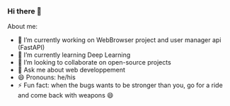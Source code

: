 ### Hi there 👋

About me:

- 🔭 I’m currently working on WebBrowser project and user manager api (FastAPI)
- 🌱 I’m currently learning Deep Learning
- 👯 I’m looking to collaborate on open-source projects
- 💬 Ask me about web developpement
- 😄 Pronouns: he/his
- ⚡ Fun fact: when the bugs wants to be stronger than you, go for a ride and come back with weapons 😄 

